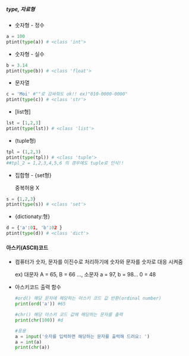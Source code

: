 ##### type, 자료형

*  숫자형 - 정수

```python
a = 100
ptint(type(a)) # <class 'int'>
```

* 숫자형 - 실수

```python
b = 3.14
ptint(type(b)) # <class 'float'>
```

* 문자열

```python
c = 'Moi' #""로 감싸줘도 ok!! ex)"010-0000-0000"
ptint(type(c)) # <class 'str'>
```

* [list형]

```python
lst = [1,2,3]
ptint(type(lst)) # <class 'list'>
```

* (tuple형)

```python
tpl = (1,2,3)
ptint(type(tpl)) # <class 'tuple'>
##tpl_2 = 1,2,3,4,5,6 의 경우에도 tuple로 인식!!
```

* 집합형 - {set형}

  중복허용 X

```python
s = {1,2,3}
ptint(type(s)) # <class 'set'>
```

* {dictionaty:형}

```python
d = {'a':01, 'b':02 }
ptint(type(d)) # <class 'dict'>
```





#### 아스키(ASCII)코드

* 컴퓨터가 숫자, 문자를 이진수로 처리하기에 숫자와 문자를 숫자로 대응 시켜줌

  ex) 대문자 A = 65, B = 66 ..., 소문자 a = 97, b = 98... 0 = 48



* 아스키코드 출력 함수

  ```python
  #ord() 해당 문자에 해당하는 아스키 코드 값 반환(ordinal number)
  print(ord('a')) #65
  
  #chr() 해당 아스키 코드 값에 해당하는 문자를 출력
  print(chr(100)) #d
  
  #응용
  a = input('숫자를 입력하면 해당하는 문자를 출력해 드려요: ')
  a = int(a)
  print(chr(a))
  ```

  

